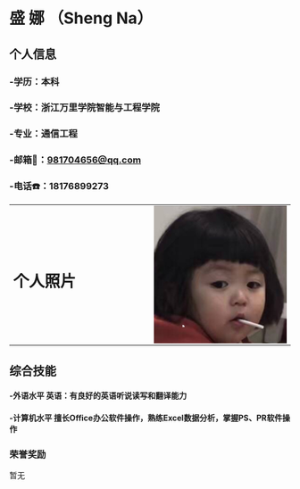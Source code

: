#  盛   娜 （Sheng Na）

## 个人信息
### -学历：本科
### -学校：浙江万里学院智能与工程学院
### -专业：通信工程
### -邮箱📧：981704656@qq.com
### -电话☎️：18176899273
<table border="0">
  <tr>
    <td width="50%">
      <h1> 个人照片</h1>
    </td>
    <td width="50%">
      <img src="/79F417B9-05E5-4E51-B576-6D7C14D3BF3A.jpeg" width="100%" align="right">      
    </td>
  </tr>
</table>

## 综合技能
#### -外语水平	 英语：有良好的英语听说读写和翻译能力
#### -计算机水平	擅长Office办公软件操作，熟练Excel数据分析，掌握PS、PR软件操作


### 荣誉奖励
暂无

